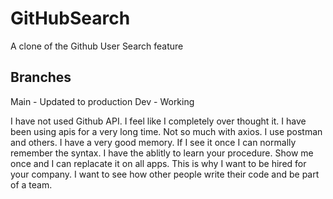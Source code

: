 # GitHubSearch
A clone of the Github User Search feature

## Branches
Main - Updated to production
Dev - Working

I have not used Github API. I feel like I completely over thought it.  I have been using apis for a very long time. Not so much with axios. I use postman and others.  I have a very good memory. If I see it once I can normally remember the syntax. I have the ablitly to learn your procedure. Show me once and I can replacate it on all apps. This is why I want to be hired for your company. I want to see how other people write their code and be part of a team.